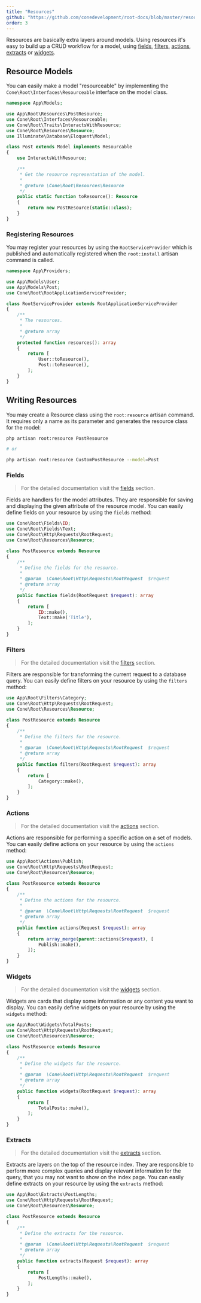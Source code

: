 ```yaml
---
title: "Resources"
github: "https://github.com/conedevelopment/root-docs/blob/master/resources.md"
order: 3
---
```


Resources are basically extra layers around models. Using resources it's easy to build up a CRUD workflow for a model, using [fields](/docs/fields), [filters](/docs/filters), [actions](/docs/actions), [extracts](/docs/extracts) or [widgets](/docs/widgets).

## Resource Models

You can easily make a model "resourceable" by implementing the `Cone\Root\Interfaces\Resourceable` interface on the model class.

```php
namespace App\Models;

use App\Root\Resources\PostResource;
use Cone\Root\Interfaces\Resourceable;
use Cone\Root\Traits\InteractsWithResource;
use Cone\Root\Resources\Resource;
use Illuminate\Database\Eloquent\Model;

class Post extends Model implements Resourcable
{
    use InteractsWithResource;

    /**
     * Get the resource representation of the model.
     *
     * @return \Cone\Root\Resources\Resource
     */
    public static function toResource(): Resource
    {
        return new PostResource(static::class);
    }
}
```

### Registering Resources

You may register your resources by using the `RootServiceProvider` which is published and automatically registered when the `root:install` artisan command is called.

```php
namespace App\Providers;

use App\Models\User;
use App\Models\Post;
use Cone\Root\RootApplicationServiceProvider;

class RootServiceProvider extends RootApplicationServiceProvider
{
    /**
     * The resources.
     *
     * @return array
     */
    protected function resources(): array
    {
        return [
            User::toResource(),
            Post::toResource(),
        ];
    }
}
```

## Writing Resources

You may create a Resource class using the `root:resource` artisan command. It requires only a name as its parameter and generates the resource class for the model:

```sh
php artisan root:resource PostResource

# or

php artisan root:resource CustomPostResource --model=Post
```

### Fields

> For the detailed documentation visit the [fields](/docs/fields) section.

Fields are handlers for the model attributes. They are responsible for saving and displaying the given attribute of the resource model. You can easily define fields on your resource by using the `fields` method:

```php
use Cone\Root\Fields\ID;
use Cone\Root\Fields\Text;
use Cone\Root\Http\Requests\RootRequest;
use Cone\Root\Resources\Resource;

class PostResource extends Resource
{
    /**
     * Define the fields for the resource.
     *
     * @param  \Cone\Root\Http\Requests\RootRequest  $request
     * @return array
     */
    public function fields(RootRequest $request): array
    {
        return [
            ID::make(),
            Text::make('Title'),
        ];
    }
}
```

### Filters

> For the detailed documentation visit the [filters](/docs/filters) section.

Filters are responsible for transforming the current request to a database query. You can easily define filters on your resource by using the `filters` method:

```php
use App\Root\Filters\Category;
use Cone\Root\Http\Requests\RootRequest;
use Cone\Root\Resources\Resource;

class PostResource extends Resource
{
    /**
     * Define the filters for the resource.
     *
     * @param  \Cone\Root\Http\Requests\RootRequest  $request
     * @return array
     */
    public function filters(RootRequest $request): array
    {
        return [
            Category::make(),
        ];
    }
}
```

### Actions

> For the detailed documentation visit the [actions](/docs/actions) section.

Actions are responsible for performing a specific action on a set of models. You can easily define actions on your resource by using the `actions` method:

```php
use App\Root\Actions\Publish;
use Cone\Root\Http\Requests\RootRequest;
use Cone\Root\Resources\Resource;

class PostResource extends Resource
{
    /**
     * Define the actions for the resource.
     *
     * @param  \Cone\Root\Http\Requests\RootRequest  $request
     * @return array
     */
    public function actions(Request $request): array
    {
        return array_merge(parent::actions($request), [
            Publish::make(),
        ]);
    }
}
```

### Widgets

> For the detailed documentation visit the [widgets](/docs/widgets) section.

Widgets are cards that display some information or any content you want to display. You can easily define widgets on your resource by using the `widgets` method:

```php
use App\Root\Widgets\TotalPosts;
use Cone\Root\Http\Requests\RootRequest;
use Cone\Root\Resources\Resource;

class PostResource extends Resource
{
    /**
     * Define the widgets for the resource.
     *
     * @param  \Cone\Root\Http\Requests\RootRequest  $request
     * @return array
     */
    public function widgets(RootRequest $request): array
    {
        return [
            TotalPosts::make(),
        ];
    }
}
```

### Extracts

> For the detailed documentation visit the [extracts](/docs/extracts) section.

Extracts are layers on the top of the resource index. They are responsible to perform more complex queries and display relevant information for the query, that you may not want to show on the index page. You can easily define extracts on your resource by using the `extracts` method:

```php
use App\Root\Extracts\PostLengths;
use Cone\Root\Http\Requests\RootRequest;
use Cone\Root\Resources\Resource;

class PostResource extends Resource
{
    /**
     * Define the extracts for the resource.
     *
     * @param  \Cone\Root\Http\Requests\RootRequest  $request
     * @return array
     */
    public function extracts(Request $request): array
    {
        return [
            PostLengths::make(),
        ];
    }
}
```
